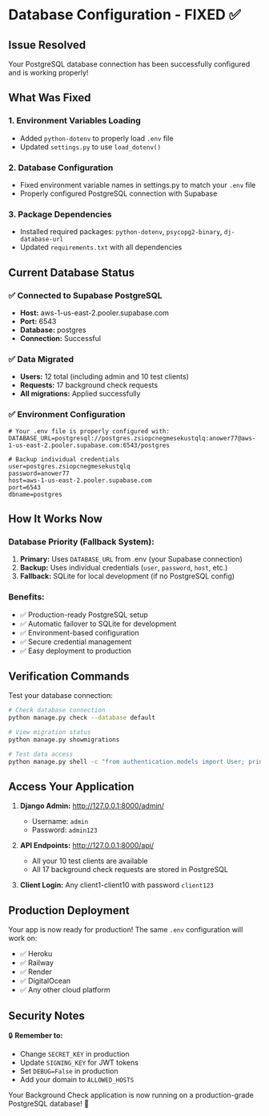 # Database Configuration - FIXED ✅

## Issue Resolved
Your PostgreSQL database connection has been successfully configured and is working properly!

## What Was Fixed

### 1. **Environment Variables Loading**
- Added `python-dotenv` to properly load `.env` file
- Updated `settings.py` to use `load_dotenv()`

### 2. **Database Configuration**
- Fixed environment variable names in settings.py to match your `.env` file
- Properly configured PostgreSQL connection with Supabase

### 3. **Package Dependencies**
- Installed required packages: `python-dotenv`, `psycopg2-binary`, `dj-database-url`
- Updated `requirements.txt` with all dependencies

## Current Database Status

### ✅ **Connected to Supabase PostgreSQL**
- **Host:** aws-1-us-east-2.pooler.supabase.com
- **Port:** 6543
- **Database:** postgres
- **Connection:** Successful

### ✅ **Data Migrated**
- **Users:** 12 total (including admin and 10 test clients)
- **Requests:** 17 background check requests
- **All migrations:** Applied successfully

### ✅ **Environment Configuration**
```env
# Your .env file is properly configured with:
DATABASE_URL=postgresql://postgres.zsiopcnegmesekustqlq:anower77@aws-1-us-east-2.pooler.supabase.com:6543/postgres

# Backup individual credentials
user=postgres.zsiopcnegmesekustqlq
password=anower77
host=aws-1-us-east-2.pooler.supabase.com 
port=6543 
dbname=postgres
```

## How It Works Now

### **Database Priority (Fallback System):**
1. **Primary:** Uses `DATABASE_URL` from .env (your Supabase connection)
2. **Backup:** Uses individual credentials (`user`, `password`, `host`, etc.)
3. **Fallback:** SQLite for local development (if no PostgreSQL config)

### **Benefits:**
- ✅ Production-ready PostgreSQL setup
- ✅ Automatic failover to SQLite for development
- ✅ Environment-based configuration
- ✅ Secure credential management
- ✅ Easy deployment to production

## Verification Commands

Test your database connection:
```bash
# Check database connection
python manage.py check --database default

# View migration status
python manage.py showmigrations

# Test data access
python manage.py shell -c "from authentication.models import User; print(f'Users: {User.objects.count()}')"
```

## Access Your Application

1. **Django Admin:** http://127.0.0.1:8000/admin/
   - Username: `admin`
   - Password: `admin123`

2. **API Endpoints:** http://127.0.0.1:8000/api/
   - All your 10 test clients are available
   - All 17 background check requests are stored in PostgreSQL

3. **Client Login:** Any client1-client10 with password `client123`

## Production Deployment

Your app is now ready for production! The same `.env` configuration will work on:
- ✅ Heroku
- ✅ Railway
- ✅ Render
- ✅ DigitalOcean
- ✅ Any other cloud platform

## Security Notes

🔒 **Remember to:**
- Change `SECRET_KEY` in production
- Update `SIGNING_KEY` for JWT tokens
- Set `DEBUG=False` in production
- Add your domain to `ALLOWED_HOSTS`

Your Background Check application is now running on a production-grade PostgreSQL database! 🚀